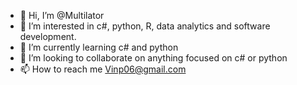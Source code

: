 - 👋 Hi, I’m @Multilator
- 👀 I’m interested in c#, python, R, data analytics and software development.
- 🌱 I’m currently learning c# and python
- 💞️ I’m looking to collaborate on anything focused on c# or python
- 📫 How to reach me Vinp06@gmail.com

<!---
Multilator/Multilator is a ✨ special ✨ repository because its `README.md` (this file) appears on your GitHub profile.
You can click the Preview link to take a look at your changes.
--->
